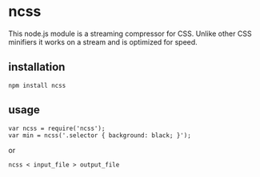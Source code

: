 ncss
====
This node.js module is a streaming compressor for CSS. Unlike other CSS minifiers
it works on a stream and is optimized for speed.

installation
------------
    npm install ncss

usage
-----
    var ncss = require('ncss');
    var min = ncss('.selector { background: black; }');

or

    ncss < input_file > output_file
